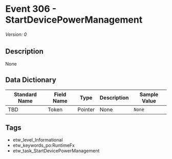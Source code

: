 # Event 306 - StartDevicePowerManagement
###### Version: 0

## Description
None

## Data Dictionary
|Standard Name|Field Name|Type|Description|Sample Value|
|---|---|---|---|---|
|TBD|Token|Pointer|None|`None`|

## Tags
* etw_level_Informational
* etw_keywords_po:RuntimeFx
* etw_task_StartDevicePowerManagement